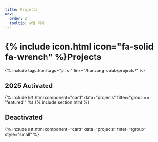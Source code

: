 ```yaml
---
title: Projects
nav:
  order: 2
  tooltip: 수행 과제
---
```


# {% include icon.html icon="fa-solid fa-wrench" %}Projects

{% include tags.html tags="pi, ci" link="/hanyang-selab/projects/" %}
## 2025 Activated
{% include list.html component="card" data="projects" filter="group == 'featured'" %}
{% include section.html %}

## Deactivated
{% include list.html component="card" data="projects" filter="!group" style="small" %}
